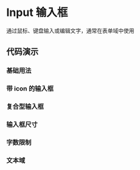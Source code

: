 # Input 输入框

通过鼠标、键盘输入或编辑文字，通常在表单域中使用

## 代码演示

### 基础用法

<code src='../../site/input/baseInput.tsx'></code>

### 带 icon 的输入框

<code src='../../site/input/iconInput.tsx'></code>

### 复合型输入框

<code src='../../site/input/compoundInput.tsx'></code>

### 输入框尺寸

<code src='../../site/input/difSizeInput.tsx'></code>

### 字数限制

<code src='../../site/input/limitLengthInput.tsx'></code>

### 文本域

<code src='../../site/input/textAreaInput.tsx'></code>

